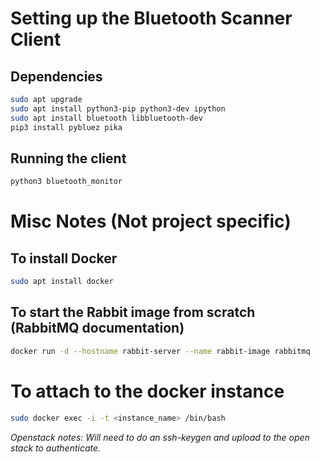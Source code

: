 # Setting up the Bluetooth Scanner Client
## Dependencies
```bash
sudo apt upgrade
sudo apt install python3-pip python3-dev ipython
sudo apt install bluetooth libbluetooth-dev
pip3 install pybluez pika
```

## Running the client
```bash
python3 bluetooth_monitor

```

# Misc Notes (Not project specific)
## To install Docker
```bash
sudo apt install docker
```

## To start the Rabbit image from scratch (RabbitMQ documentation)
```bash
docker run -d --hostname rabbit-server --name rabbit-image rabbitmq
```

# To attach to the docker instance
```bash
sudo docker exec -i -t <instance_name> /bin/bash
```

*Openstack notes: Will need to do an ssh-keygen and upload to the open stack to authenticate.*